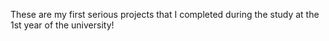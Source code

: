 These are my first serious projects that I completed during the study at the 1st year of the university!
